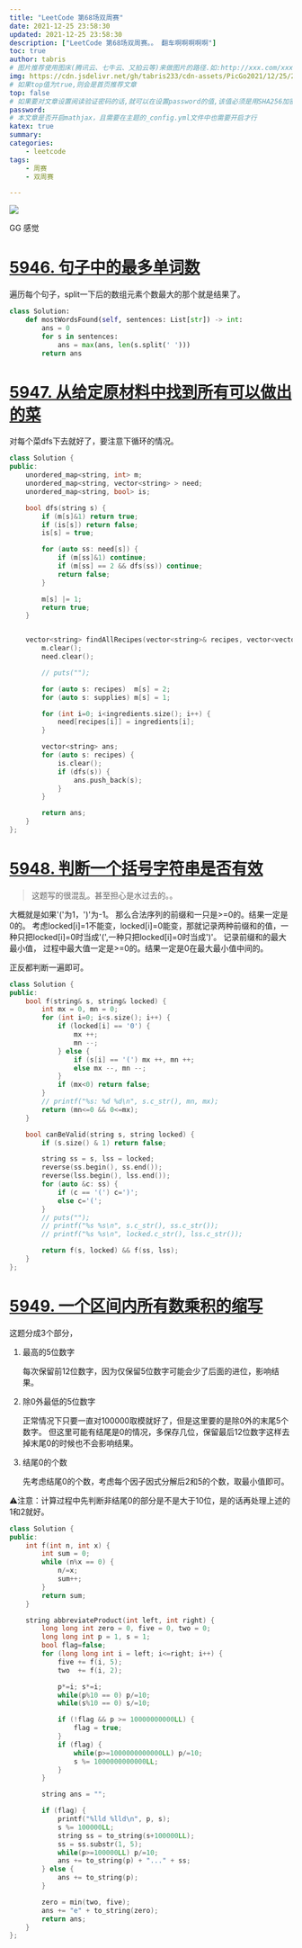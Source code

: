 ```yaml
---
title: "LeetCode 第68场双周赛"
date: 2021-12-25 23:58:30
updated: 2021-12-25 23:58:30
description: ["LeetCode 第68场双周赛。。 翻车啊啊啊啊啊"]
toc: true
author: tabris
# 图片推荐使用图床(腾讯云、七牛云、又拍云等)来做图片的路径.如:http://xxx.com/xxx.jpg
img: https://cdn.jsdelivr.net/gh/tabris233/cdn-assets/PicGo2021/12/25/20211225235907.png
# 如果top值为true,则会是首页推荐文章
top: false
# 如果要对文章设置阅读验证密码的话,就可以在设置password的值,该值必须是用SHA256加密后的密码,防止被他人识破
password:
# 本文章是否开启mathjax，且需要在主题的_config.yml文件中也需要开启才行
katex: true
summary:
categories:
    - leetcode
tags:
    - 周赛
    - 双周赛

---
```


![](https://cdn.jsdelivr.net/gh/tabris233/cdn-assets/PicGo2021/12/25/20211225235907.png)

GG 感觉

# [5946. 句子中的最多单词数](https://leetcode-cn.com/contest/biweekly-contest-68/problems/maximum-number-of-words-found-in-sentences/)

遍历每个句子，split一下后的数组元素个数最大的那个就是结果了。

```python
class Solution:
    def mostWordsFound(self, sentences: List[str]) -> int:
        ans = 0
        for s in sentences:
            ans = max(ans, len(s.split(' ')))
        return ans
```

# [5947. 从给定原材料中找到所有可以做出的菜](https://leetcode-cn.com/contest/biweekly-contest-68/problems/find-all-possible-recipes-from-given-supplies/)

对每个菜dfs下去就好了，要注意下循环的情况。

```cpp
class Solution {
public:
    unordered_map<string, int> m;
    unordered_map<string, vector<string> > need;
    unordered_map<string, bool> is;

    bool dfs(string s) {
        if (m[s]&1) return true;
        if (is[s]) return false;
        is[s] = true;

        for (auto ss: need[s]) {
            if (m[ss]&1) continue;
            if (m[ss] == 2 && dfs(ss)) continue;
            return false;
        }

        m[s] |= 1;
        return true;
    }


    vector<string> findAllRecipes(vector<string>& recipes, vector<vector<string>>& ingredients, vector<string>& supplies) {
        m.clear();
        need.clear();

        // puts("");

        for (auto s: recipes)  m[s] = 2;
        for (auto s: supplies) m[s] = 1;

        for (int i=0; i<ingredients.size(); i++) {
            need[recipes[i]] = ingredients[i];
        }

        vector<string> ans;
        for (auto s: recipes) {
            is.clear();
            if (dfs(s)) {
                ans.push_back(s);
            }
        }

        return ans;
    }
};
```

# [5948. 判断一个括号字符串是否有效](https://leetcode-cn.com/contest/biweekly-contest-68/problems/check-if-a-parentheses-string-can-be-valid/)

> 这题写的很混乱。甚至担心是水过去的。。

大概就是如果'('为1，')'为-1。 那么合法序列的前缀和一只是>=0的。结果一定是0的。
考虑locked[i]=1不能变，locked[i]=0能变，那就记录两种前缀和的值，一种只把locked[i]=0时当成'(',一种只把locked[i]=0时当成')'。
记录前缀和的最大最小值， 过程中最大值一定是>=0的。结果一定是0在最大最小值中间的。

正反都判断一遍即可。

```cpp
class Solution {
public:
    bool f(string& s, string& locked) {
        int mx = 0, mn = 0;
        for (int i=0; i<s.size(); i++) {
            if (locked[i] == '0') {
                mx ++;
                mn --;
            } else {
                if (s[i] == '(') mx ++, mn ++;
                else mx --, mn --;
            }
            if (mx<0) return false;
        }
        // printf("%s: %d %d\n", s.c_str(), mn, mx);
        return (mn<=0 && 0<=mx);
    }

    bool canBeValid(string s, string locked) {
        if (s.size() & 1) return false;

        string ss = s, lss = locked;
        reverse(ss.begin(), ss.end());
        reverse(lss.begin(), lss.end());
        for (auto &c: ss) {
            if (c == '(') c=')';
            else c='(';
        }
        // puts("");
        // printf("%s %s\n", s.c_str(), ss.c_str());
        // printf("%s %s\n", locked.c_str(), lss.c_str());

        return f(s, locked) && f(ss, lss);
    }
};
```

# [5949. 一个区间内所有数乘积的缩写](https://leetcode-cn.com/contest/biweekly-contest-68/problems/abbreviating-the-product-of-a-range/)

这题分成$3$个部分，
1. 最高的$5$位数字

    每次保留前12位数字，因为仅保留5位数字可能会少了后面的进位，影响结果。

2. 除$0$外最低的$5$位数字

    正常情况下只要一直对$100000$取模就好了，但是这里要的是除$0$外的末尾$5$个数字。
    但这里可能有结尾是$0$的情况，多保存几位，保留最后12位数字这样去掉末尾0的时候也不会影响结果。

3. 结尾0的个数

    先考虑结尾0的个数，考虑每个因子因式分解后2和5的个数，取最小值即可。

⚠️注意：计算过程中先判断非结尾0的部分是不是大于10位，是的话再处理上述的1和2就好。

```cpp
class Solution {
public:
    int f(int n, int x) {
        int sum = 0;
        while (n%x == 0) {
            n/=x;
            sum++;
        }
        return sum;
    }

    string abbreviateProduct(int left, int right) {
        long long int zero = 0, five = 0, two = 0;
        long long int p = 1, s = 1;
        bool flag=false;
        for (long long int i = left; i<=right; i++) {
            five += f(i, 5);
            two  += f(i, 2);

            p*=i; s*=i;
            while(p%10 == 0) p/=10;
            while(s%10 == 0) s/=10;

            if (!flag && p >= 10000000000LL) {
                flag = true;
            }
            if (flag) {
                while(p>=1000000000000LL) p/=10;
                s %= 1000000000000LL;
            }
        }

        string ans = "";

        if (flag) {
            printf("%lld %lld\n", p, s);
            s %= 100000LL;
            string ss = to_string(s+100000LL);
            ss = ss.substr(1, 5);
            while(p>=100000LL) p/=10;
            ans += to_string(p) + "..." + ss;
        } else {
            ans += to_string(p);
        }

        zero = min(two, five);
        ans += "e" + to_string(zero);
        return ans;
    }
};
```